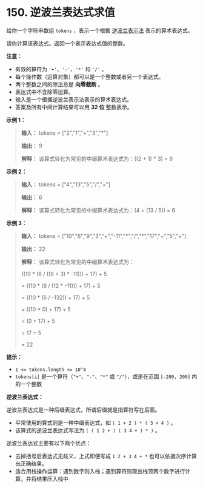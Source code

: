 # 150. 逆波兰表达式求值

给你一个字符串数组 `tokens`
，表示一个根据 [逆波兰表示法](https://baike.baidu.com/item/%E9%80%86%E6%B3%A2%E5%85%B0%E5%BC%8F/128437) 表示的算术表达式。

请你计算该表达式。返回一个表示表达式值的整数。

**注意：**

* 有效的算符为 `'+'`、`'-'`、`'*'` 和 `'/'` 。
* 每个操作数（运算对象）都可以是一个整数或者另一个表达式。
* 两个整数之间的除法总是 **向零截断**  。
* 表达式中不含除零运算。
* 输入是一个根据逆波兰表示法表示的算术表达式。
* 答案及所有中间计算结果可以用 **32 位**  整数表示。

**示例 1：**

> **输入：** tokens = \["2","1","\+","3","\*"]
>
> **输出：** 9
>
> **解释：** 该算式转化为常见的中缀算术表达式为：\(\(2 \+ 1\) * 3\) = 9

**示例 2：**

> **输入：** tokens = \["4","13","5","/","\+"]
>
> **输出：** 6
>
> **解释：** 该算式转化为常见的中缀算术表达式为：\(4 \+ \(13 / 5\)\) = 6

**示例 3：**

> **输入：** tokens = \["10","6","9","3","\+","\-11","\*","/","\*","17","\+","5","\+"]
>
> **输出：** 22
>
> **解释：** 该算式转化为常见的中缀算术表达式为：
>
> \(\(10 * \(6 / \(\(9 \+ 3\) * \-11\)\)\) \+ 17\) \+ 5
>
> = \(\(10 * \(6 / \(12 * \-11\)\)\) \+ 17\) \+ 5
>
> = \(\(10 * \(6 / \-132\)\) \+ 17\) \+ 5
>
> = \(\(10 * 0\) \+ 17\) \+ 5
>
> = \(0 \+ 17\) \+ 5
>
> = 17 \+ 5
>
> = 22

**提示：**

* `1 <= tokens.length <= 10^4`
* `tokens[i]` 是一个算符（`"+"`、`"-"`、`"*"` 或 `"/"`），或是在范围 `[-200, 200]` 内的一个整数

**逆波兰表达式：**

逆波兰表达式是一种后缀表达式，所谓后缀就是指算符写在后面。

* 平常使用的算式则是一种中缀表达式，如 `( 1 + 2 ) * ( 3 + 4 )` 。
* 该算式的逆波兰表达式写法为 `( ( 1 2 + ) ( 3 4 + ) * )` 。

逆波兰表达式主要有以下两个优点：

* 去掉括号后表达式无歧义，上式即便写成 `1 2 + 3 4 + *` 也可以依据次序计算出正确结果。
* 适合用栈操作运算：遇到数字则入栈；遇到算符则取出栈顶两个数字进行计算，并将结果压入栈中